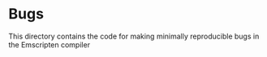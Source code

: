 # Bugs

This directory contains the code for making minimally reproducible bugs in the Emscripten compiler


